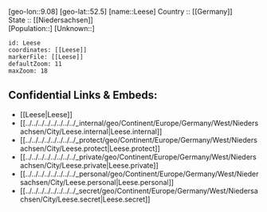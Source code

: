﻿---
location: [52.5,9.08] 
mapzoom: [7,12] 
mapmarker: city 
type: City
tags:
- geo/City


SpocWebEntityId: 31910
isDeleted: false
confidential: public

---
[geo-lon::9.08] 
[geo-lat::52.5] 
[name::Leese] 
Country :: [[Germany]]  
State :: [[Niedersachsen]]  
[Population::] 
[Unknown::] 


```leaflet
id: Leese
coordinates: [[Leese]] 
markerFile: [[Leese]] 
defaultZoom: 11 
maxZoom: 18
```


## Confidential Links & Embeds: 
- [[Leese|Leese]]  
- [[../../../../../../../../_internal/geo/Continent/Europe/Germany/West/Niedersachsen/City/Leese.internal|Leese.internal]] 
- [[../../../../../../../../_protect/geo/Continent/Europe/Germany/West/Niedersachsen/City/Leese.protect|Leese.protect]] 
- [[../../../../../../../../_private/geo/Continent/Europe/Germany/West/Niedersachsen/City/Leese.private|Leese.private]] 
- [[../../../../../../../../_personal/geo/Continent/Europe/Germany/West/Niedersachsen/City/Leese.personal|Leese.personal]] 
- [[../../../../../../../../_secret/geo/Continent/Europe/Germany/West/Niedersachsen/City/Leese.secret|Leese.secret]] 
